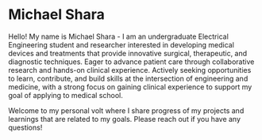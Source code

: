# Michael Shara
Hello! My name is Michael Shara - I am an undergraduate Electrical Engineering student and researcher interested in developing medical devices and treatments that provide innovative surgical, therapeutic, and diagnostic techniques. Eager to advance patient care through collaborative research and hands-on clinical experience. Actively seeking opportunities to learn, contribute, and build skills at the intersection of engineering and medicine, with a strong focus on gaining clinical experience to support my goal of applying to medical school.

  

Welcome to my personal volt where I share progress of my projects and learnings that are related to my goals. Please reach out if you have any questions!